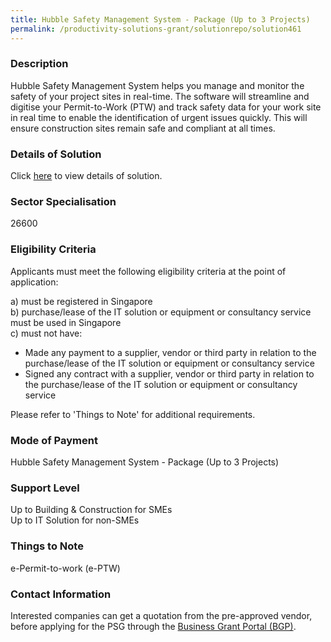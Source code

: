```yaml
---
title: Hubble Safety Management System - Package (Up to 3 Projects)
permalink: /productivity-solutions-grant/solutionrepo/solution461
---
```


### Description

Hubble Safety Management System helps you manage and monitor the safety of your project sites in real-time. The software will streamline and digitise your Permit-to-Work (PTW) and track safety data for your work site in real time to enable the identification of urgent issues quickly. This will ensure construction sites remain safe and compliant at all times.

### Details of Solution

Click <a href='Hubble Pte Ltd' target='_blank' rel='noopener'>here</a> to view details of solution.

### Sector Specialisation

 26600 

### Eligibility Criteria

Applicants must meet the following eligibility criteria at the point of application:

a) must be registered in Singapore <br>
b) purchase/lease of the IT solution or equipment or consultancy service must be used in Singapore <br>
c) must not have:
- Made any payment to a supplier, vendor or third party in relation to the purchase/lease of the IT solution or equipment or consultancy service
- Signed any contract with a supplier, vendor or third party in relation to the purchase/lease of the IT solution or equipment or consultancy service

Please refer to 'Things to Note' for additional requirements.

### Mode of Payment
Hubble Safety Management System - Package (Up to 3 Projects)

### Support Level
Up to Building & Construction for SMEs <br>
Up to IT Solution for non-SMEs

### Things to Note
e-Permit-to-work (e-PTW)

### Contact Information


Interested companies can get a quotation from the pre-approved vendor, before applying for the PSG through the <a target='_blank' rel='noopener' href='https://www.businessgrants.gov.sg/'>Business Grant Portal (BGP)</a>.
